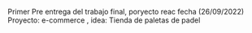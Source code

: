 Primer Pre entrega del trabajo final, poryecto reac fecha (26/09/2022)
Proyecto: e-commerce , idea: Tienda de paletas de padel 






